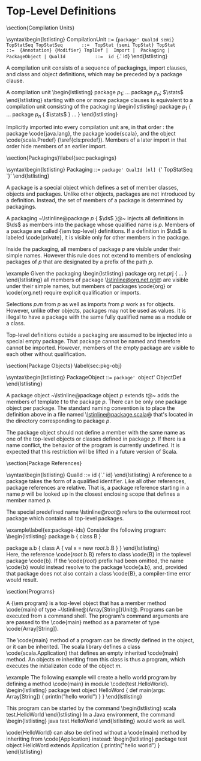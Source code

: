 Top-Level Definitions
=====================

\section{Compilation Units}

\syntax\begin{lstlisting}
  CompilationUnit  ::=  {`package' QualId semi} TopStatSeq
  TopStatSeq       ::=  TopStat {semi TopStat}
  TopStat          ::=  {Annotation} {Modifier} TmplDef
                     |  Import
                     |  Packaging
                     |  PackageObject
                     |
  QualId           ::=  id {`.' id}
\end{lstlisting}

A compilation unit consists of a sequence of packagings, import
clauses, and class and object definitions, which may be preceded by a
package clause.

A compilation unit 
\begin{lstlisting}
package $p_1$;
$\ldots$
package $p_n$;
$\stats$
\end{lstlisting}
starting with one or more package
clauses is equivalent to a compilation unit consisting of the
packaging 
\begin{lstlisting}
package $p_1$ { $\ldots$
  package $p_n$ {
    $\stats$
  } $\ldots$
}
\end{lstlisting}

Implicitly imported into every compilation unit are, in that order :
the package \code{java.lang}, the package \code{scala}, and the object
\code{scala.Predef} (\sref{cls:predef}). Members of a later import in
that order hide members of an earlier import.

\section{Packagings}\label{sec:packagings}

\syntax\begin{lstlisting}
  Packaging       ::=  `package' QualId [nl] `{' TopStatSeq `}'
\end{lstlisting}

A package is a special object which defines a set of member classes,
objects and packages.  Unlike other objects, packages are not introduced
by a definition.  Instead, the set of members of a package is determined by
packagings.

A packaging ~\lstinline@package $p$ { $\ds$ }@~ injects all
definitions in $\ds$ as members into the package whose qualified name
is $p$. Members of a package are called {\em top-level} definitions.
If a definition in $\ds$ is labeled \code{private}, it is
visible only for other members in the package.

Inside the packaging, all members of package $p$ are visible under their
simple names. However this rule does not extend to members of enclosing
packages of $p$ that are designated by a prefix of the path $p$.

\example Given the packaging
\begin{lstlisting}
package org.net.prj {
  ...
}
\end{lstlisting}
all members of package \lstinline@org.net.prj@ are visible under their
simple names, but members of packages \code{org} or \code{org.net} require
explicit qualification or imports.

Selections $p$.$m$ from $p$ as well as imports from $p$
work as for objects. However, unlike other objects, packages may not
be used as values. It is illegal to have a package with the same fully
qualified name as a module or a class.

Top-level definitions outside a packaging are assumed to be injected
into a special empty package. That package cannot be named and
therefore cannot be imported. However, members of the empty package
are visible to each other without qualification.

\section{Package Objects}
\label{sec:pkg-obj}

\syntax\begin{lstlisting}
  PackageObject   ::=  `package' `object' ObjectDef
\end{lstlisting}

A package object ~\lstinline@package object $p$ extends $t$@~ adds the
members of template $t$ to the package $p$. There can be only one
package object per package. The standard naming convention is to place
the definition above in a file named \lstinline@package.scala@ that's
located in the directory corresponding to package $p$.

The package object should not define a member with the same name as
one of the top-level objects or classes defined in package $p$. If
there is a name conflict, the behavior of the program is currently
undefined. It is expected that this restriction will be lifted in a
future version of Scala.

\section{Package References}

\syntax\begin{lstlisting}
  QualId           ::=  id {`.' id}
\end{lstlisting}
A reference to a package takes the form of a qualified identifier.
Like all other references, package references are relative. That is, 
a package reference starting in a name $p$ will be looked up in the
closest enclosing scope that defines a member named $p$.

The special predefined name \lstinline@_root_@  refers to the
outermost root package which contains all top-level packages.  

\example\label{ex:package-ids}
Consider the following program:
\begin{lstlisting}
package b {
  class B 
}

package a.b {
  class A {
    val x = new _root_.b.B
  }
}
\end{lstlisting}  
Here, the reference \code{_root_.b.B} refers to class \code{B} in the
toplevel package \code{b}. If the \code{_root_} prefix had been
omitted, the name \code{b} would instead resolve to the package
\code{a.b}, and, provided that package does not also
contain a class \code{B}, a compiler-time error would result.

\section{Programs}

A {\em program} is a top-level object that has a member method
\code{main} of type ~\lstinline@(Array[String])Unit@. Programs can be
executed from a command shell. The program's command arguments are are
passed to the \code{main} method as a parameter of type
\code{Array[String]}.

The \code{main} method of a program can be directly defined in the
object, or it can be inherited. The scala library defines a class
\code{scala.Application} that defines an empty inherited \code{main} method.
An objects $m$ inheriting from this class is thus a program, 
which executes the initializaton code of the object $m$.

\example The following example will create a hello world program by defining
a method \code{main} in module \code{test.HelloWorld}.
\begin{lstlisting}
package test
object HelloWord {
  def main(args: Array[String]) { println("hello world") }
}
\end{lstlisting}

This program can be started by the command
\begin{lstlisting}
scala test.HelloWorld
\end{lstlisting}
In a Java environment, the command
\begin{lstlisting}
java test.HelloWorld
\end{lstlisting}
would work as well. 

\code{HelloWorld} can also be defined without a \code{main} method 
by inheriting from \code{Application} instead:
\begin{lstlisting}
package test 
object HelloWord extends Application {
  println("hello world")
}
\end{lstlisting}

